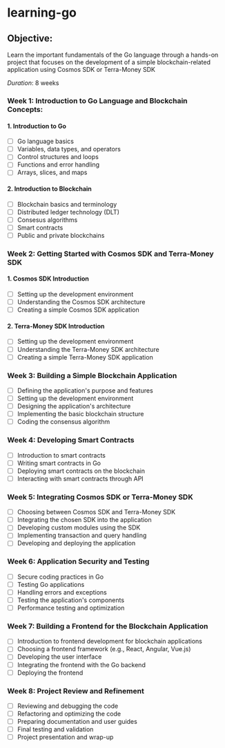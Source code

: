 # learning-go

## Objective:
Learn the important fundamentals of the Go language through a hands-on project that focuses on the development of a simple blockchain-related application using Cosmos SDK or Terra-Money SDK

*Duration*: 8 weeks

### Week 1: Introduction to Go Language and Blockchain Concepts:

#### 1. Introduction to Go
  - [ ] Go language basics
  - [ ] Variables, data types, and operators
  - [ ] Control structures and loops
  - [ ] Functions and error handling
  - [ ] Arrays, slices, and maps

#### 2. Introduction to Blockchain
  - [ ] Blockchain basics and terminology
  - [ ] Distributed ledger technology (DLT)
  - [ ] Consesus algorithms
  - [ ] Smart contracts
  - [ ] Public and private blockchains

### Week 2: Getting Started with Cosmos SDK and Terra-Money SDK

#### 1. Cosmos SDK Introduction
  - [ ] Setting up the development environment
  - [ ] Understanding the Cosmos SDK architecture
  - [ ] Creating a simple Cosmos SDK application

#### 2. Terra-Money SDK Introduction
  - [ ] Setting up the development environment
  - [ ] Understanding the Terra-Money SDK architecture
  - [ ] Creating a simple Terra-Money SDK application

### Week 3: Building a Simple Blockchain Application

  - [ ] Defining the application's purpose and features
  - [ ] Setting up the development environment
  - [ ] Designing the application's architecture
  - [ ] Implementing the basic blockchain structure
  - [ ] Coding the consensus algorithm

### Week 4: Developing Smart Contracts

  - [ ] Introduction to smart contracts
  - [ ] Writing smart contracts in Go
  - [ ] Deploying smart contracts on the blockchain
  - [ ] Interacting with smart contracts through API

### Week 5: Integrating Cosmos SDK or Terra-Money SDK

  - [ ] Choosing between Cosmos SDK and Terra-Money SDK
  - [ ] Integrating the chosen SDK into the application
  - [ ] Developing custom modules using the SDK
  - [ ] Implementing transaction and query handling
  - [ ] Developing and deploying the application

### Week 6: Application Security and Testing

  - [ ] Secure coding practices in Go
  - [ ] Testing Go applications
  - [ ] Handling errors and exceptions
  - [ ] Testing the application's components
  - [ ] Performance testing and optimization

### Week 7: Building a Frontend for the Blockchain Application

  - [ ] Introduction to frontend development for blockchain applications
  - [ ] Choosing a frontend framework (e.g., React, Angular, Vue.js)
  - [ ] Developing the user interface
  - [ ] Integrating the frontend with the Go backend
  - [ ] Deploying the frontend

### Week 8: Project Review and Refinement

  - [ ] Reviewing and debugging the code
  - [ ] Refactoring and optimizing the code
  - [ ] Preparing documentation and user guides
  - [ ] Final testing and validation
  - [ ] Project presentation and wrap-up
